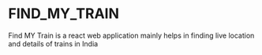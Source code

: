 # FIND_MY_TRAIN
Find MY Train is a react web application mainly helps in finding live location and details of trains in India
